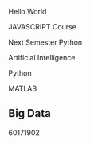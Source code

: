 Hello World

JAVASCRIPT Course

Next Semester Python

Artificial Intelligence

Python

MATLAB 
## Big Data

60171902


